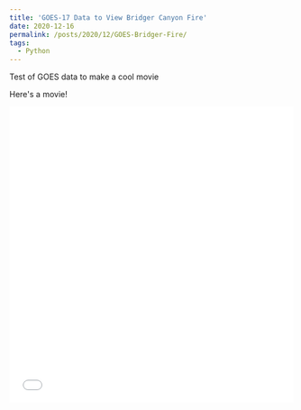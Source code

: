 ```yaml
---
title: 'GOES-17 Data to View Bridger Canyon Fire'
date: 2020-12-16
permalink: /posts/2020/12/GOES-Bridger-Fire/
tags:
  - Python
---
```

Test of GOES data to make a cool movie

Here's a movie!
<iframe id="igraph" scrolling="no" style="border:none;" seamless="seamless" src="../../../../files/CONUS_2020_09_05.mp4" height="525" width="100%"></iframe>

